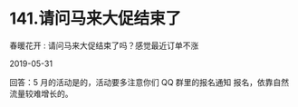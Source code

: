 # 141.请问马来大促结束了

春暖花开 : 请问马来大促结束了吗？感觉最近订单不涨

2019-05-31

回答：5 月的活动是的，活动要多注意你们 QQ 群里的报名通知 报名，依靠自然流量较难增长的。